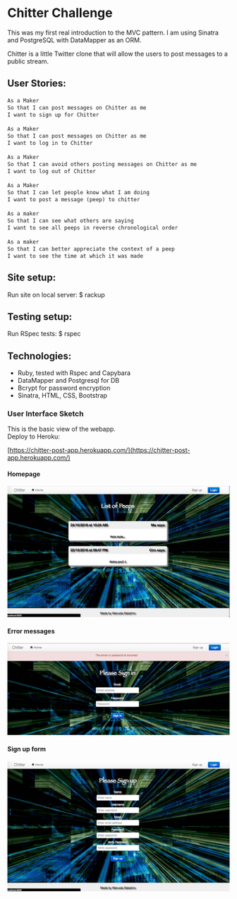 Chitter Challenge
=================

This was my first real introduction to the MVC pattern. I am using Sinatra and PostgreSQL with DataMapper as an ORM.

Chitter is a little Twitter clone that will allow the users to post messages to a public stream.

User Stories:
-------

```
As a Maker
So that I can post messages on Chitter as me
I want to sign up for Chitter

As a Maker
So that I can post messages on Chitter as me
I want to log in to Chitter

As a Maker
So that I can avoid others posting messages on Chitter as me
I want to log out of Chitter

As a Maker
So that I can let people know what I am doing  
I want to post a message (peep) to chitter

As a maker
So that I can see what others are saying  
I want to see all peeps in reverse chronological order

As a maker
So that I can better appreciate the context of a peep
I want to see the time at which it was made
```

Site setup:
----------
Run site on local server: $ rackup

Testing setup:
--------------
Run RSpec tests: $ rspec

Technologies:
-------------
* Ruby, tested with Rspec and Capybara
* DataMapper and Postgresql for DB
* Bcrypt for password encryption
* Sinatra, HTML, CSS, Bootstrap

### User Interface Sketch

This is the basic view of the webapp.  <br />
Deploy to Heroku:

[https://chitter-post-app.herokuapp.com/](https://chitter-post-app.herokuapp.com/)

#### Homepage
![alt text](public/img/homepage.png "Homepage page")

#### Error messages
![alt text](public/img/errors.png "Error messages displayed")

#### Sign up form
![alt text](public/img/signup_form.png "Sign up form")
